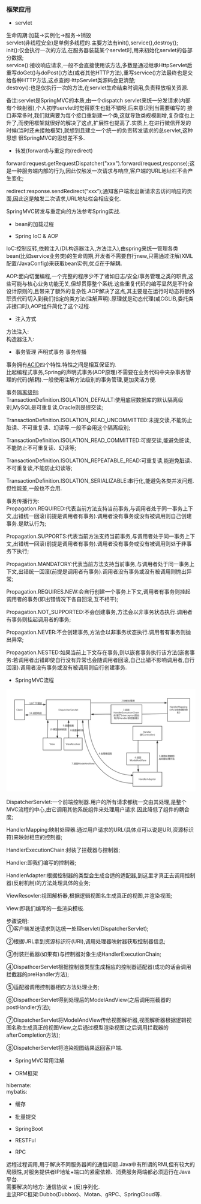 ### 框架应用  

- servlet  

生命周期:加载->实例化->服务->销毁  
servlet(非线程安全)是单例多线程的.主要方法有init(),service(),destroy();   
init():仅会执行一次的方法,在服务器装载某个servlet时,用来初始化servlet的各部分数据;  
service():接收响应请求,一般不会直接使用该方法,多数是通过继承HttpServlet后重写doGet()与doPost()方法(或者其他HTTP方法),重写service()方法最终也是交给各种HTTP方法,这点查阅HttpServlet类源码会更清楚;    
destroy():也是仅执行一次的方法,在servlet生命结束时调用,负责释放相关资源.  

备注:servlet是SpringMVC的本质,由一个dispatch servlet来统一分发请求(内部有个映射器),个人初学servlet时觉得原生也挺不错呀,后来意识到当需要编写的
接口非常多时,我们就需要为每个接口重新建一个类,这就导致类规模剧增,复杂度也上升了,而使用框架就很好的解决了这点,扩展性也提高了.实质上,在进行微信开发的时候(当时还未接触框架),就想到且建立一个统一的负责转发请求的总servlet,这种思想
很SpringMVC的思想差不多.

- 转发(forward)与重定向(redirect)  

forward:request.getRequestDispatcher("xxx").forward(request,response);这是一种服务端内部的行为,因此仅触发一次请求与响应,客户端的URL地址栏不会产生变化;

redirect:response.sendRedirect(“xxx”);通知客户端发出新请求去访问响应的页面,因此这是触发二次请求,URL地址栏会相应变化.  

SpringMVC转发与重定向的方法参考Spring实战.  

- bean的加载过程   
 
- Spring IoC & AOP  

IoC:控制反转,依赖注入(DI.构造器注入,方法注入),由spring来统一管理各类bean(比如service业务类)的生命周期,开发者不需要自行new,只需通过注解(XML配置/JavaConfig)来获取bean实例,优点在于解耦.

AOP:面向切面编程,一个完整的程序少不了诸如日志/安全/事务管理之类的职责,这些可能与核心业务功能无关,但却贯穿整个系统.这些重复代码的编写显然是不符合设计原则的,且带来了额外的复杂性.AOP解决了这点,其主要是在运行时动态将额外职责代码切入到我们指定的类方法(注解声明).原理就是动态代理(或CGLIB,委托类非接口时),AOP组件简化了这个过程.

- 注入方式  
  
方法注入:  
构造器注入:  

- 事务管理 声明式事务 事务传播   
  
事务拥有[ACID](https://github.com/MelloChan/java-interview/blob/master/content/DB.md)四个特性.特性之间是相互保证的.  
比起编程式事务,Spring的声明式事务(AOP原理)不需要在业务代码中夹杂事务管理的代码(解耦).一般使用注解方法级别的事务管理,更加灵活方便.    

事务[隔离级别](https://github.com/MelloChan/java-interview/blob/master/content/DB.md):    
TransactionDefinition.ISOLATION_DEFAULT:使用底层数据库的默认隔离级别,MySQL是可重复读,Oracle则是提交读;  

TransactionDefinition.ISOLATION_READ_UNCOMMITTED:未提交读,不能防止脏读、不可重复读、幻读等.一般不会用这个隔离级别;    

TransactionDefinition.ISOLATION_READ_COMMITTED:可提交读,能避免脏读,不能防止不可重复读、幻读等;    

TransactionDefinition.ISOLATION_REPEATABLE_READ:可重复读,能避免脏读、不可重复读,不能防止幻读等;    

TransactionDefinition.ISOLATION_SERIALIZABLE:串行化,能避免各类并发问题.但性能差,一般也不会用.  

事务传播行为:    
Propagation.REQUIRED:代表当前方法支持当前事务,与调用者处于同一事务上下文,出错统一回滚(前提是调用者有事务).调用者没有事务或没有被调用则自己创建事务.是默认行为;      

Propagation.SUPPORTS:代表当前方法支持当前事务,与调用者处于同一事务上下文,出错统一回滚(前提是调用者有事务).调用者没有事务或没有被调用则处于非事务下执行;      

Propagation.MANDATORY:代表当前方法支持当前事务,与调用者处于同一事务上下文,出错统一回滚(前提是调用者有事务).调用者没有事务或没有被调用则抛出异常;       

Propagation.REQUIRES.NEW:会自行创建一个事务上下文,调用者有事务则挂起调用者的事务(即出错情况下各自回滚,互不相干);      

Propagation.NOT_SUPPORTED:不会创建事务,方法会以非事务状态执行.调用者有事务则挂起调用者的事务;        

Propagation.NEVER:不会创建事务,方法会以非事务状态执行.调用者有事务则抛出异常;      

Propagation.NESTED:如果当前上下文存在事务,则以嵌套事务执行该方法(嵌套事务:若调用者出错即使自行没有异常也会随调用者回滚,自己出错不影响调用者,自行回滚).调用者没有事务或没有被调用则自行创建事务.          

- SpringMVC流程    

![流程图](https://raw.githubusercontent.com/MelloChan/java-interview/master/image/SpringMVC%E6%B5%81%E7%A8%8B%E5%9B%BE.png)  

DispatcherServlet:一个前端控制器.用户的所有请求都统一交由其处理,是整个MVC流程的中心,由它调用其他系统组件来处理用户请求.因此降低了组件的耦合度;    

HandlerMapping:映射处理器.通过用户请求的URL(具体点可以说是URI,资源标识符)来映射相应的控制器;      

HandlerExecutionChain:封装了拦截器与控制器;    

Handler:即我们编写的控制器;    

HandlerAdapter:根据控制器的类型会生成合适的适配器,到这里才真正去调用控制器(反射机制)的方法处理具体的业务;    

ViewResovler:视图解析器,根据逻辑视图名生成真正的视图,并渲染视图;    

View:即我们编写的一些渲染模板.    

步骤说明:    
①客户端发送请求到达统一处理servlet(DispatcherServlet);      

②根据URL拿到资源标识符(URI),调用处理器映射器获取控制器信息;    

③封装拦截器(如果有)与控制器对象生成HandlerExecutionChain;    

④DispathcerServlet根据控制器类型生成相应的控制器适配器(成功的话会调用拦截器的preHandler方法);    

⑤适配器调用控制器相应方法处理业务;    

⑥DispathcerServlet得到处理后的ModelAndView(之后调用拦截器的postHandler方法);    

⑦DispatcherServlet将ModelAndView传给视图解析器,视图解析器根据逻辑视图名称生成真正的视图View,之后通过模型渲染视图(之后调用拦截器的afterCompletion方法);    

⑧DispatcherServlet将渲染视图结果返回客户端.

- SpringMVC常用注解  

- ORM框架  

hibernate:  
mybatis:    

- 缓存  

- 批量提交  

- SpringBoot  

- RESTFul   

- RPC  

远程过程调用,用于解决不同服务器间的通信问题.Java中有所谓的RMI,但有较大的局限性,对服务提供者IP地址+端口的紧密依赖、消费服务两端都必须运行在Java平台.    
需要解决的地方: 通信协议 + (反)序列化.  
主流RPC框架:Dubbo(Dubbox)、Motan、gRPC、SpringCloud等.
